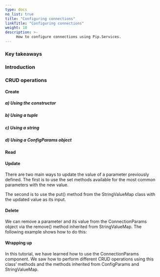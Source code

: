 ```yaml
---
type: docs
no_list: true
title: "Configuring connections"
linkTitle: "Configuring connections"
weight: 10
description: >-
     How to configure connections using Pip.Services.
---
```


### Key takeaways
### Introduction

### CRUD operations

#### Create

##### a)	Using the constructor

##### b)	Using a tuple

##### c)	Using a string

##### d)	Using a ConfigParams object



#### Read



#### Update

There are two main ways to update the value of a parameter previously defined. The first is to use the set methods available for the most common parameters with the new value.

The second is to use the put() method from the StringValueMap class with the updated value as its input.

#### Delete

We can remove a parameter and its value from the ConnectionParams object via the remove() method inherited from StringValueMap. The following example shows how to do this:

#### Wrapping up

In this tutorial, we have learned how to use the ConnectionParams component. We saw how to perform different CRUD operations using this class’ methods and the methods inherited from ConfigParams and StringValueMap. 
